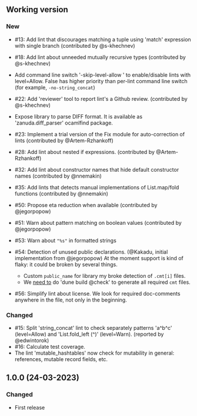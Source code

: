 ## Working version

### New

- #13: Add lint that discourages matching a tuple using 'match' expression with single branch
  (contributed by @s-khechnev)
- #18: Add lint about unneeded mutually recursive types
  (contributed by @s-khechnev)
- Add command line switch '-skip-level-allow <bool>' to enable/disable lints
  with level=Allow. False has higher priority than per-lint command line switch
  (for example, `-no-string_concat`)
- #22: Add 'reviewer' tool to report lint's a Github review.
  (contributed by @s-khechnev)
- Expose library to parse DIFF format. It is available as 'zanuda.diff_parser' ocamlfind package.
- #23: Implement a trial version of the Fix module for auto-correction of lints
  (contributed by @Artem-Rzhankoff)
- #28: Add lint about nested if expressions.
  (contributed by @Artem-Rzhankoff)
- #32: Add lint about constructor names that hide default constructor names
  (contributed by @nnemakin)
- #35: Add lints that detects manual implementations of List.map/fold functions
  (contributed by @nnemakin)
- #50: Propose eta reduction when available (contributed by @jegorpopow)
- #51: Warn about pattern matching on boolean values (contributed by @jegorpopow)
- #53: Warn about `"%s"` in formatted strings
- #54: Detection of unused public declarations. (@Kakadu, initial implementation from @jegorpopow)
  At the moment support is kind of flaky: it could be broken by several things.

    * Custom `public_name` for library my broke detection of `.cmt[i]` files.
    * We [need to](https://github.com/ocaml/dune/issues/9724) do 'dune build @check' to generate all required `cmt` files.
- #56: Simplify lint about license. We look for required doc-comments anywhere in the file,
  not only in the beginning.

### Changed

- #15: Split 'string_concat' lint to check separately patterns 'a^b^c' (level=Allow) and 'List.fold_left (^)' (level=Warn).
  (reported by @edwintorok)
- #16: Calculate test coverage.
- The lint 'mutable_hashtables' now check for mutability in general: references, mutable record fields, etc.


## 1.0.0 (24-03-2023)

### Changed

- First release
